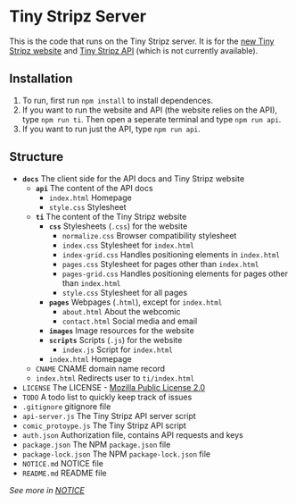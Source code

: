 # Tiny Stripz Server
This is the code that runs on the Tiny Stripz server. It is for the [new Tiny Stripz website](https://writerartistcoder.github.io/ti-server/ti/index.html) and [Tiny Stripz API](https://api.tinystripz.com) (which is not currently available).

## Installation
1. To run, first run `npm install` to install dependences.
2. If you want to run the website and API (the website relies on the API), type `npm run ti`. Then open a seperate terminal and type `npm run api`.
3. If you want to run just the API, type `npm run api`.

## Structure
- **`docs`** The client side for the API docs and Tiny Stripz website
    - **`api`** The content of the API docs
        - `index.html` Homepage
        - `style.css` Stylesheet
    - **`ti`** The content of the Tiny Stripz website
        - **`css`** Stylesheets (`.css`) for the website
            - `normalize.css` Browser compatibility stylesheet
            - `index.css` Stylesheet for `index.html`
            - `index-grid.css` Handles positioning elements in `index.html`
            - `pages.css` Stylesheet for pages other than `index.html`
            - `pages-grid.css` Handles positioning elements for pages other than `index.html`
            - `style.css` Stylesheet for all pages
        - **`pages`** Webpages (`.html`), except for `index.html`
            - `about.html` About the webcomic
            - `contact.html` Social media and email
        - **`images`** Image resources for the website
        - **`scripts`** Scripts (`.js`) for the website
            - `index.js` Script for `index.html`
        - `index.html` Homepage
    - `CNAME` CNAME domain name record
    - `index.html` Redirects user to `ti/index.html`
- `LICENSE` The LICENSE - [Mozilla Public License 2.0](https://spdx.org/licenses/MPL-2.0.html)
- `TODO` A todo list to quickly keep track of issues
- `.gitignore` gitignore file
- `api-server.js` The Tiny Stripz API server script
- `comic_protoype.js` The Tiny Stripz API script
- `auth.json` Authorization file, contains API requests and keys
- `package.json` The NPM `package.json` file
- `package-lock.json` The NPM `package-lock.json` file
- `NOTICE.md` NOTICE file
- `README.md` README file

*See more in [NOTICE](/NOTICE.md)*